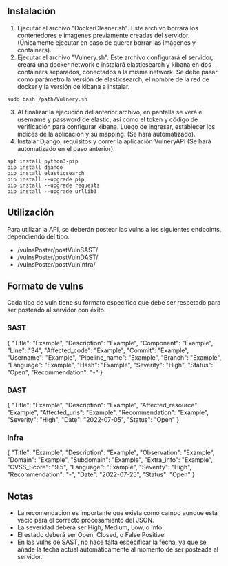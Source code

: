 ## Instalación

1. Ejecutar el archivo "DockerCleaner.sh". Este archivo borrará los contenedores e imagenes previamente creadas del servidor. (Únicamente ejecutar en caso de querer borrar las imágenes y containers).
2. Ejecutar el archivo "Vulnery.sh". Este archivo configurará el servidor, creará una docker network e instalará elasticsearch y kibana en dos containers separados, conectados a la misma network. Se debe pasar como parámetro la versión de elasticsearch, el nombre de la red de docker y la versión de kibana a instalar.
```
sudo bash /path/Vulnery.sh
```
3. Al finalizar la ejecución del anterior archivo, en pantalla se verá el username y password de elastic, así como el token y código de verificación para configurar kibana. Luego de ingresar, establecer los índices de la aplicación y su mapping. (Se hará automatizado).
4. Instalar Django, requisitos y correr la aplicación VulneryAPI (Se hará automatizado en el paso anterior).
```
apt install python3-pip
pip install django
pip install elasticsearch
pip install --upgrade pip
pip install --upgrade requests
pip install --upgrade urllib3
```

## Utilización

Para utilizar la API, se deberán postear las vulns a los siguientes endpoints, dependiendo del tipo.

- /vulnsPoster/postVulnSAST/
- /vulnsPoster/postVulnDAST/
- /vulnsPoster/postVulnInfra/

## Formato de vulns

Cada tipo de vuln tiene su formato específico que debe ser respetado para ser posteado al servidor con éxito.

### SAST

{
    "Title": "Example",
    "Description": "Example",
    "Component": "Example",
    "Line": "34",
    "Affected_code": "Example",
    "Commit": "Example",
    "Username": "Example",
    "Pipeline_name": "Example",
    "Branch": "Example",
    "Language": "Example",
    "Hash": "Example",
    "Severity": "High",
    "Status": "Open",
    "Recommendation": "-"
}

### DAST

{
    "Title": "Example",
    "Description": "Example",
    "Affected_resource": "Example",
    "Affected_urls": "Example",
    "Recommendation": "Example",
    "Severity": "High",
    "Date": "2022-07-05",
    "Status": "Open"
}

### Infra

{
    "Title": "Example",
    "Description": "Example",
    "Observation": "Example",
    "Domain": "Example",
    "Subdomain": "Example",
    "Extra_info": "Example",
    "CVSS_Score": "9.5",
    "Language": "Example",
    "Severity": "High",
    "Recommendation": "-",
    "Date": "2022-07-25",
    "Status": "Open"
}

## Notas

- La recomendación es importante que exista como campo aunque está vacío para el correcto procesamiento del JSON.
- La severidad deberá ser High, Medium, Low, o Info.
- El estado deberá ser Open, Closed, o False Positive.
- En las vulns de SAST, no hace falta especificar la fecha, ya que se añade la fecha actual automáticamente al momento de ser posteada al servidor.
